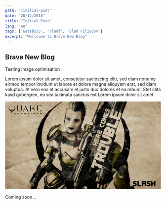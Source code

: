 ```yaml
---
path: "/initial-post"
date: "28/12/2018"
title: "Initial Post"
lang: "en"
tags: ['GatsbyJS', 'vladf', 'Vlad Filiucov']
excerpt: "Wellcome to Brave New Blog"
---
```


## Brave New Blog

Testing image optimisation

Lorem ipsum dolor sit amet, consetetur sadipscing elitr, sed diam nonumy eirmod tempor invidunt ut labore et dolore magna aliquyam erat, sed diam voluptua. At vero eos et accusam et justo duo dolores et ea rebum. Stet clita kasd gubergren, no sea takimata sanctus est Lorem ipsum dolor sit amet.

![Local image](./logo.jpg)

Coming soon...
